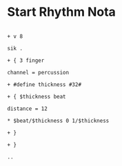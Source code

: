 # Start Rhythm Nota

```scenario oscilla

+ v 8

sik .

+ { 3 finger

channel = percussion

+ #define thickness #32#

+ { $thickness beat

distance = 12

* $beat/$thickness 0 1/$thickness

+ }

+ }

..

```
